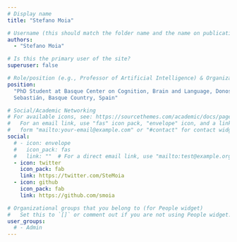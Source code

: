 ```yaml
---
# Display name
title: "Stefano Moia"

# Username (this should match the folder name and the name on publications)
authors:
  - "Stefano Moia"

# Is this the primary user of the site?
superuser: false

# Role/position (e.g., Professor of Artificial Intelligence) & Organizations/Affiliations
position:
  "PhD Student at Basque Center on Cognition, Brain and Language, Donostia-San
  Sebastián, Basque Country, Spain"

# Social/Academic Networking
# For available icons, see: https://sourcethemes.com/academic/docs/page-builder/#icons
#   For an email link, use "fas" icon pack, "envelope" icon, and a link in the
#   form "mailto:your-email@example.com" or "#contact" for contact widget.
social:
  # - icon: envelope
  #   icon_pack: fas
  #   link: ""  # For a direct email link, use "mailto:test@example.org".
  - icon: twitter
    icon_pack: fab
    link: https://twitter.com/SteMoia
  - icon: github
    icon_pack: fab
    link: https://github.com/smoia

# Organizational groups that you belong to (for People widget)
#   Set this to `[]` or comment out if you are not using People widget.
user_groups:
  # - Admin
---
```

